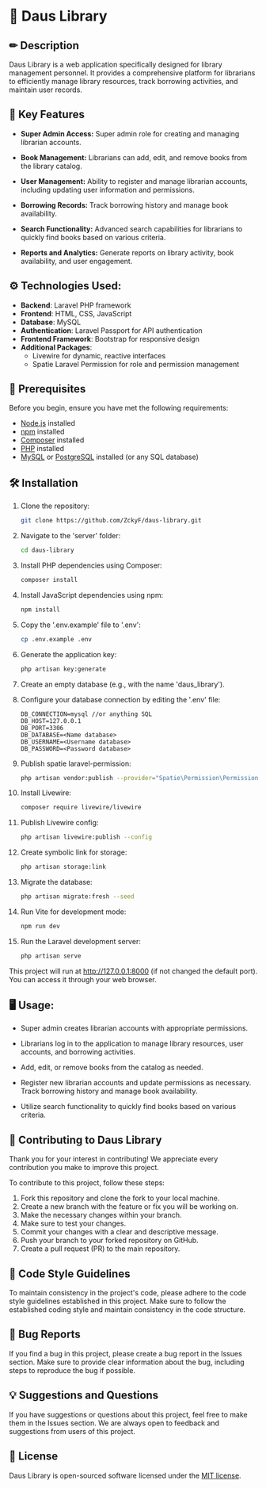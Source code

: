 <h1 style="border-bottom: 0px">🚀 Daus Library</h1>

## ✏ Description

Daus Library is a web application specifically designed for library management personnel. It provides a comprehensive platform for librarians to efficiently manage library resources, track borrowing activities, and maintain user records.

## 🔑 Key Features

-   **Super Admin Access:** Super admin role for creating and managing librarian accounts.

-   **Book Management:** Librarians can add, edit, and remove books from the library catalog.

-   **User Management:** Ability to register and manage librarian accounts, including updating user information and permissions.

-   **Borrowing Records:** Track borrowing history and manage book availability.

-   **Search Functionality:** Advanced search capabilities for librarians to quickly find books based on various criteria.

-   **Reports and Analytics:** Generate reports on library activity, book availability, and user engagement.

## ⚙ Technologies Used:

-   **Backend**: Laravel PHP framework
-   **Frontend**: HTML, CSS, JavaScript
-   **Database**: MySQL
-   **Authentication**: Laravel Passport for API authentication
-   **Frontend Framework**: Bootstrap for responsive design
-   **Additional Packages**:
    -   Livewire for dynamic, reactive interfaces
    -   Spatie Laravel Permission for role and permission management

## 📑 Prerequisites

Before you begin, ensure you have met the following requirements:

-   [Node.js](https://nodejs.org/) installed
-   [npm](https://www.npmjs.com/) installed
-   [Composer](https://getcomposer.org/) installed
-   [PHP](https://www.php.net/) installed
-   [MySQL](https://www.mysql.com/) or [PostgreSQL](https://www.postgresql.org/) installed (or any SQL database)

## 🛠️ Installation

1. Clone the repository:

    ```bash
    git clone https://github.com/ZckyF/daus-library.git
    ```

2. Navigate to the 'server' folder:

    ```bash
    cd daus-library
    ```

3. Install PHP dependencies using Composer:

    ```bash
    composer install
    ```

4. Install JavaScript dependencies using npm:

    ```bash
    npm install
    ```

5. Copy the '.env.example' file to '.env':

    ```bash
    cp .env.example .env
    ```

6. Generate the application key:

    ```bash
    php artisan key:generate
    ```

7. Create an empty database (e.g., with the name 'daus_library').

8. Configure your database connection by editing the '.env' file:

    ```plaintext
    DB_CONNECTION=mysql //or anything SQL
    DB_HOST=127.0.0.1
    DB_PORT=3306
    DB_DATABASE=<Name database>
    DB_USERNAME=<Username database>
    DB_PASSWORD=<Password database>
    ```

9. Publish spatie laravel-permission:

    ```bash
    php artisan vendor:publish --provider="Spatie\Permission\PermissionServiceProvider"
    ```

10. Install Livewire:

    ```bash
    composer require livewire/livewire
    ```

11. Publish Livewire config:

    ```bash
    php artisan livewire:publish --config
    ```

12. Create symbolic link for storage:

    ```bash
    php artisan storage:link
    ```

13. Migrate the database:

    ```bash
    php artisan migrate:fresh --seed
    ```

14. Run Vite for development mode:

    ```bash
    npm run dev
    ```

15. Run the Laravel development server:

    ```bash
    php artisan serve
    ```

This project will run at http://127.0.0.1:8000 (if not changed the default port). You can access it through your web browser.

## 🖥 Usage:

-   Super admin creates librarian accounts with appropriate permissions.

-   Librarians log in to the application to manage library resources, user accounts, and borrowing activities.

-   Add, edit, or remove books from the catalog as needed.

-   Register new librarian accounts and update permissions as necessary.
    Track borrowing history and manage book availability.

-   Utilize search functionality to quickly find books based on various criteria.

## 🤝 Contributing to Daus Library

Thank you for your interest in contributing! We appreciate every contribution you make to improve this project.

To contribute to this project, follow these steps:

1. Fork this repository and clone the fork to your local machine.
2. Create a new branch with the feature or fix you will be working on.
3. Make the necessary changes within your branch.
4. Make sure to test your changes.
5. Commit your changes with a clear and descriptive message.
6. Push your branch to your forked repository on GitHub.
7. Create a pull request (PR) to the main repository.

## 📝 Code Style Guidelines

To maintain consistency in the project's code, please adhere to the code style guidelines established in this project. Make sure to follow the established coding style and maintain consistency in the code structure.

## 🐞 Bug Reports

If you find a bug in this project, please create a bug report in the Issues section. Make sure to provide clear information about the bug, including steps to reproduce the bug if possible.

## 💡 Suggestions and Questions

If you have suggestions or questions about this project, feel free to make them in the Issues section. We are always open to feedback and suggestions from users of this project.


## 📄 License

Daus Library is open-sourced software licensed under the [MIT license]('https://github.com/ZckyF/daus-library/blob/main/LICENSE').
